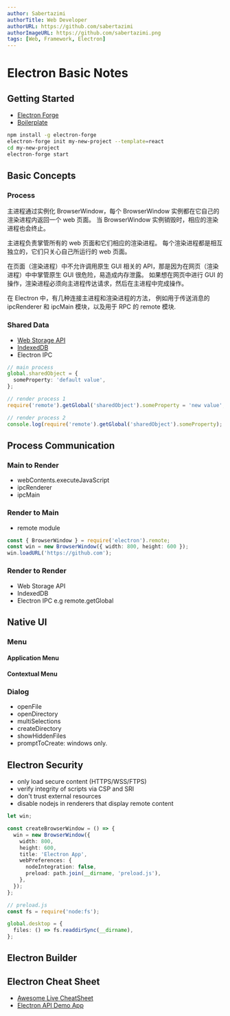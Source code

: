 ```yaml
---
author: Sabertazimi
authorTitle: Web Developer
authorURL: https://github.com/sabertazimi
authorImageURL: https://github.com/sabertazimi.png
tags: [Web, Framework, Electron]
---
```


# Electron Basic Notes

## Getting Started

- [Electron Forge](https://electronforge.io)
- [Boilerplate](https://github.com/electron-react-boilerplate)

```bash
npm install -g electron-forge
electron-forge init my-new-project --template=react
cd my-new-project
electron-forge start
```

## Basic Concepts

### Process

主进程通过实例化 BrowserWindow，每个 BrowserWindow 实例都在它自己的渲染进程内返回一个 web 页面。
当 BrowserWindow 实例销毁时，相应的渲染进程也会终止。

主进程负责掌管所有的 web 页面和它们相应的渲染进程。
每个渲染进程都是相互独立的，它们只关心自己所运行的 web 页面。

在页面（渲染进程）中不允许调用原生 GUI 相关的 API，那是因为在网页（渲染进程）中中掌管原生 GUI 很危险，易造成内存泄露。
如果想在网页中进行 GUI 的操作，渲染进程必须向主进程传达请求，然后在主进程中完成操作。

在 Electron 中，有几种连接主进程和渲染进程的方法，
例如用于传送消息的 ipcRenderer 和 ipcMain 模块，以及用于 RPC 的 remote 模块.

### Shared Data

- [Web Storage API](https://developer.mozilla.org/docs/Web/API/Storage)
- [IndexedDB](https://developer.mozilla.org/docs/Web/API/IndexedDB_API)
- Electron IPC

```ts
// main process
global.sharedObject = {
  someProperty: 'default value',
};

// render process 1
require('remote').getGlobal('sharedObject').someProperty = 'new value';

// render process 2
console.log(require('remote').getGlobal('sharedObject').someProperty);
```

## Process Communication

### Main to Render

- webContents.executeJavaScript
- ipcRenderer
- ipcMain

### Render to Main

- remote module

```ts
const { BrowserWindow } = require('electron').remote;
const win = new BrowserWindow({ width: 800, height: 600 });
win.loadURL('https://github.com');
```

### Render to Render

- Web Storage API
- IndexedDB
- Electron IPC e.g remote.getGlobal

## Native UI

### Menu

#### Application Menu

#### Contextual Menu

### Dialog

- openFile
- openDirectory
- multiSelections
- createDirectory
- showHiddenFiles
- promptToCreate: windows only.

## Electron Security

- only load secure content (HTTPS/WSS/FTPS)
- verify integrity of scripts via CSP and SRI
- don't trust external resources
- disable nodejs in renderers that display remote content

```ts
let win;

const createBrowserWindow = () => {
  win = new BrowserWindow({
    width: 800,
    height: 600,
    title: 'Electron App',
    webPreferences: {
      nodeIntegration: false,
      preload: path.join(__dirname, 'preload.js'),
    },
  });
};
```

```ts
// preload.js
const fs = require('node:fs');

global.desktop = {
  files: () => fs.readdirSync(__dirname),
};
```

## Electron Builder

## Electron Cheat Sheet

- [Awesome Live CheatSheet](https://github.com/ConardLi/electron-react)
- [Electron API Demo App](https://github.com/demopark/electron-api-demos-Zh_CN)

